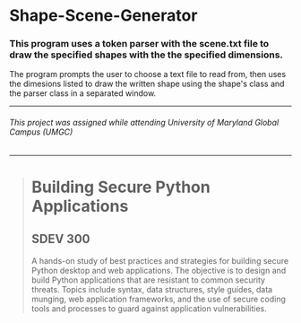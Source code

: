 # Shape-Scene-Generator
### This program uses a token parser with the scene.txt file to draw the specified shapes with the the specified dimensions.
The program prompts the user to choose a text file to read from, then uses the dimesions listed to draw the written shape using the shape's class and the parser class in a 
separated window.

---
###### This project was assigned while attending University of Maryland Global Campus (UMGC)
---

><h1>Building Secure Python Applications</h1>
><h2>SDEV 300</h2>
><p>A hands-on study of best practices and strategies for building secure Python desktop and web applications. The objective is to design and build Python applications that are resistant to common security threats. Topics include syntax, data structures, style guides, data munging, web application frameworks, and the use of secure coding tools and processes to guard against application vulnerabilities.</p>

